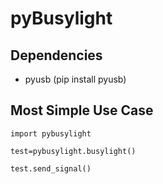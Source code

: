 # pyBusylight

## Dependencies
* pyusb (pip install pyusb)

## Most Simple Use Case
```
import pybusylight

test=pybusylight.busylight()

test.send_signal()
```

